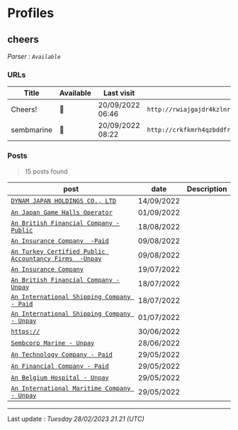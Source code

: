 # Profiles

## **cheers**


_Parser : `Available`_

### URLs
| Title | Available | Last visit | fqdn | Screenshot 
|---|---|---|---|---|
| Cheers! | 🔴 | 20/09/2022 06:46 | `http://rwiajgajdr4kzlnrj5zwebbukpcbrjhupjmk6gufxv6tg7myx34iocad.onion` | ❌ | 
| sembmarine | 🔴 | 20/09/2022 08:22 | `http://crkfkmrh4qzbddfrl2axnkvjp5tgwx73d7lq4oycsfxc7pfgbfhtfiid.onion` | ❌ | 

### Posts

> 15 posts found

| post | date | Description
|---|---|---|
| [`DYNAM JAPAN HOLDINGS CO., LTD`](https://google.com/search?q=DYNAM+JAPAN+HOLDINGS+CO.%2C+LTD) | 14/09/2022 |   |
| [`An Japan Game Halls Operator`](https://google.com/search?q=An+Japan+Game+Halls+Operator) | 01/09/2022 |   |
| [`An British Financial Company -Public`](https://google.com/search?q=An+British+Financial+Company+-Public) | 18/08/2022 |   |
| [`An Insurance Company  -Paid`](https://google.com/search?q=An+Insurance+Company++-Paid) | 09/08/2022 |   |
| [`An Turkey Certified Public Accountancy Firms  -Unpay`](https://google.com/search?q=An+Turkey+Certified+Public+Accountancy+Firms++-Unpay) | 09/08/2022 |   |
| [`An Insurance Company`](https://google.com/search?q=An+Insurance+Company) | 19/07/2022 |   |
| [`An British Financial Company -Unpay`](https://google.com/search?q=An+British+Financial+Company+-Unpay) | 18/07/2022 |   |
| [`An International Shipping Company - Paid`](https://google.com/search?q=An+International+Shipping+Company+-+Paid) | 18/07/2022 |   |
| [`An International Shipping Company - Unpay`](https://google.com/search?q=An+International+Shipping+Company+-+Unpay) | 01/07/2022 |   |
| [`https://`](https://google.com/search?q=https%3A%2F%2F) | 30/06/2022 |   |
| [`Sembcorp Marine - Unpay`](https://google.com/search?q=Sembcorp+Marine+-+Unpay) | 28/06/2022 |   |
| [`An Technology Company - Paid`](https://google.com/search?q=An+Technology+Company+-+Paid) | 29/05/2022 |   |
| [`An Financial Company - Paid`](https://google.com/search?q=An+Financial+Company+-+Paid) | 29/05/2022 |   |
| [`An Belgium Hospital - Unpay`](https://google.com/search?q=An+Belgium+Hospital+-+Unpay) | 29/05/2022 |   |
| [`An International Maritime Company - Unpay`](https://google.com/search?q=An+International+Maritime+Company+-+Unpay) | 29/05/2022 |   |

 --- 


Last update : _Tuesday 28/02/2023 21.21 (UTC)_

